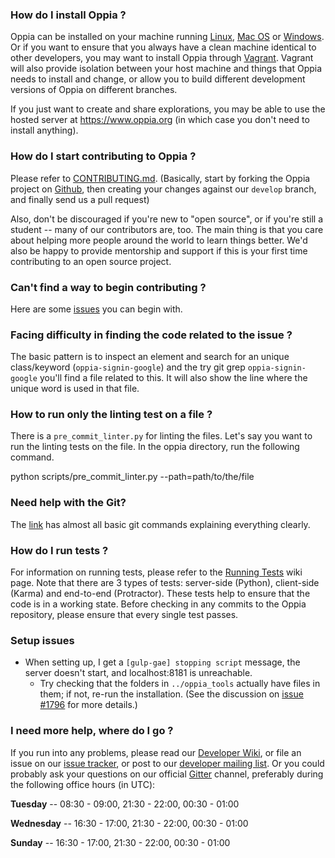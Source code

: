 
### How do I install Oppia ?

Oppia can be installed on your machine running [Linux](https://github.com/oppia/oppia/wiki/Installing-Oppia-%28Linux%29), [Mac OS](https://github.com/oppia/oppia/wiki/Installing-Oppia-%28Mac-OS%29) or [Windows](https://github.com/oppia/oppia/wiki/Installing-Oppia-%28Windows%29). Or if you want to ensure that you always have a clean machine identical to other developers, you may want to install Oppia through [Vagrant](https://github.com/oppia/oppia/wiki/Installing-Oppia%28Vagrant%29). Vagrant will also provide isolation between your host machine and things that Oppia needs to install and change, or allow you to build different development versions of Oppia on different branches.

If you just want to create and share explorations, you may be able to use the hosted server at https://www.oppia.org (in which case you don't need to install anything).

### How do I start contributing to Oppia ?

Please refer to [CONTRIBUTING.md](https://github.com/oppia/oppia/blob/develop/CONTRIBUTING.md). 
(Basically, start by forking the Oppia project on [Github](https://github.com/oppia/oppia), then creating your changes against our `develop` branch, and finally send us a pull request)

Also, don't be discouraged if you're new to "open source", or if you're still a student -- many of our contributors are, too. The main thing is that you care about helping more people around the world to learn things better. We'd also be happy to provide mentorship and support if this is your first time contributing to an open source project. 

### Can't find a way to begin contributing ?

Here are some [issues](https://github.com/oppia/oppia/wiki/Contributing-code-to-Oppia#finding-something-to-do) you can begin with.

### Facing difficulty in finding the code related to the issue ?

The basic pattern is to inspect an element and search for an unique class/keyword (`oppia-signin-google`) and the try git grep `oppia-signin-google` you'll find a file related to this. It will also show the line where the unique word is used in that file.

### How to run only the linting test on a file ?

There is a `pre_commit_linter.py` for linting the files. Let's say you want to run the linting tests on the file. In the oppia directory, run the following command.
 
python scripts/pre_commit_linter.py --path=path/to/the/file

### Need help with the Git?

The [link](https://confluence.atlassian.com/bitbucketserver/basic-git-commands-776639767.html) has almost all basic git commands explaining everything clearly.

### How do I run tests ?

For information on running tests, please refer to the [Running Tests](https://github.com/oppia/oppia/wiki/Running-Tests) wiki page. Note that there are 3 types of tests: server-side (Python), client-side (Karma) and end-to-end (Protractor). These tests help to ensure that the code is in a working state. Before checking in any commits to the Oppia repository, please ensure that every single test passes. 

### Setup issues

- When setting up, I get a `[gulp-gae] stopping script` message, the server doesn't start, and localhost:8181 is unreachable.
  - Try checking that the folders in `../oppia_tools` actually have files in them; if not, re-run the installation. (See the discussion on [issue #1796](https://github.com/oppia/oppia/issues/1796#issuecomment-217783598) for more details.)

### I need more help, where do I go ?

If you run into any problems, please read our [Developer Wiki](https://github.com/oppia/oppia/wiki), or file an issue on our [issue tracker](github.com/oppia/oppia/issues/), or post to our [developer mailing list](https://groups.google.com/forum/?fromgroups#!forum/oppia-dev).
Or you could probably ask your questions on our official [Gitter](http://gitter.im/oppia/oppia-chat) channel, preferably during the following office hours (in UTC):

__Tuesday__ -- 08:30 - 09:00, 21:30 - 22:00, 00:30 - 01:00

__Wednesday__ -- 16:30 - 17:00, 21:30 - 22:00, 00:30 - 01:00

__Sunday__ -- 16:30 - 17:00, 21:30 - 22:00, 00:30 - 01:00 
